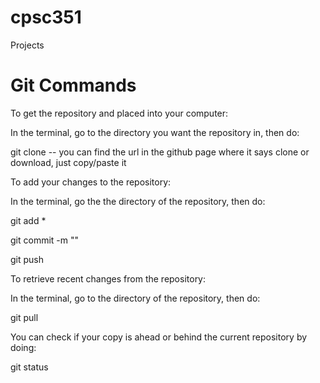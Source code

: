 # cpsc351
Projects

# Git Commands
To get the repository and placed into your computer:

  In the terminal, go to the directory you want the repository in, then do:
  
  git clone <url> -- you can find the url in the github page where it says clone or download, just copy/paste it
  
To add your changes to the repository:
  
  In the terminal, go the the directory of the repository, then do:
  
  git add *
  
  git commit -m "<Insert comment on changes>"
  
  git push

To retrieve recent changes from the repository:

  In the terminal, go to the directory of the repository, then do:
  
  git pull

You can check if your copy is ahead or behind the current repository by doing:
  
  git status
